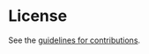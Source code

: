 # License

See the
[guidelines for contributions](https://github.com/rohanmahy/mimi-av-metadata/blob/main/CONTRIBUTING.md).
